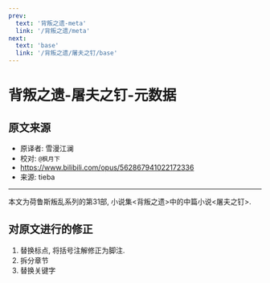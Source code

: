 ```yaml
---
prev:
  text: '背叛之遗-meta'
  link: '/背叛之遗/meta'
next:
  text: 'base'
  link: '/背叛之遗/屠夫之钉/base'
---
```


# 背叛之遗-屠夫之钉-元数据

## 原文来源

+ 原译者: 雪漫江澜
+ 校对: `@枫月下`
+ <https://www.bilibili.com/opus/562867941022172336>
+ 来源: tieba

--------

本文为荷鲁斯叛乱系列的第31部, 小说集<背叛之遗>中的中篇小说<屠夫之钉>.

## 对原文进行的修正

1. 替换标点, 将括号注解修正为脚注.
2. 拆分章节
3. 替换关键字
